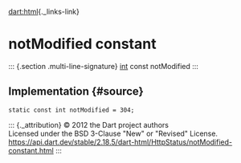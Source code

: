 [dart:html](../../dart-html/dart-html-library){._links-link}

notModified constant
====================

::: {.section .multi-line-signature}
[int](../../dart-core/int-class) const notModified
:::

Implementation {#source}
--------------

``` {.language-dart data-language="dart"}
static const int notModified = 304;
```

::: {._attribution}
© 2012 the Dart project authors\
Licensed under the BSD 3-Clause \"New\" or \"Revised\" License.\
<https://api.dart.dev/stable/2.18.5/dart-html/HttpStatus/notModified-constant.html>
:::
